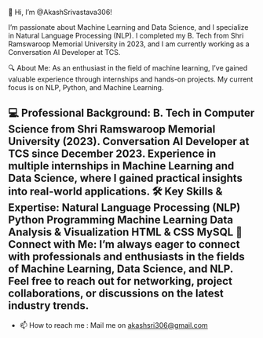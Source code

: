 👋 Hi, I’m @AkashSrivastava306!

I’m passionate about Machine Learning and Data Science, and I specialize in Natural Language Processing (NLP). I completed my B. Tech from Shri Ramswaroop Memorial University in 2023, and I am currently working as a Conversation AI Developer at TCS.

🔍 About Me:
As an enthusiast in the field of machine learning, I’ve gained valuable experience through internships and hands-on projects. My current focus is on NLP, Python, and Machine Learning.

💻 Professional Background:
B. Tech in Computer Science from Shri Ramswaroop Memorial University (2023).
Conversation AI Developer at TCS since December 2023.
Experience in multiple internships in Machine Learning and Data Science, where I gained practical insights into real-world applications.
🛠️ Key Skills & Expertise:
Natural Language Processing (NLP)
Python Programming
Machine Learning
Data Analysis & Visualization
HTML & CSS
MySQL
🤝 Connect with Me:
I’m always eager to connect with professionals and enthusiasts in the fields of Machine Learning, Data Science, and NLP. Feel free to reach out for networking, project collaborations, or discussions on the latest industry trends.
- 
- 📫 How to reach me : Mail me on akashsri306@gmail.com

<!---
AkashSrivastava306/AkashSrivastava306 is a ✨ special ✨ repository because its `README.md` (this file) appears on your GitHub profile.
You can click the Preview link to take a look at your changes.
--->
